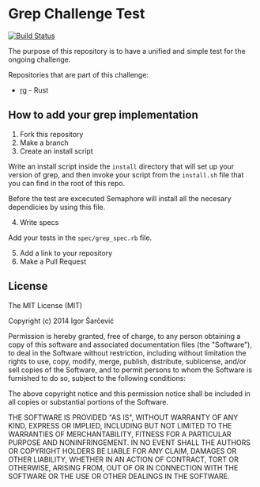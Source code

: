 Grep Challenge Test
===================
[![Build Status](https://semaphoreapp.com/api/v1/projects/f7b90073-18b5-4d7d-a2b8-2508c4ae250e/314728/badge.png)](https://semaphoreapp.com/shiroyasha/grep-challenge-test)

The purpose of this repository is to have a unified and simple test for the
ongoing challenge.

Repositories that are part of this challenge:
- [rg](https://github.com/shiroyasha/rust_grep) - Rust

## How to add your grep implementation

1. Fork this repository
2. Make a branch
3. Create an install script

  Write an install script inside the `install` directory that will
  set up your version of grep, and then invoke your script from the
  `install.sh` file that you can find in the root of this repo.

  Before the test are excecuted Semaphore will install all the necesary
  dependicies by using this file.

4. Write specs

  Add your tests in the `spec/grep_spec.rb` file.

5. Add a link to your repository
6. Make a Pull Request

## License

The MIT License (MIT)

Copyright (c) 2014 Igor Šarčević

Permission is hereby granted, free of charge, to any person obtaining a copy
of this software and associated documentation files (the "Software"), to deal
in the Software without restriction, including without limitation the rights
to use, copy, modify, merge, publish, distribute, sublicense, and/or sell
copies of the Software, and to permit persons to whom the Software is
furnished to do so, subject to the following conditions:

The above copyright notice and this permission notice shall be included in all
copies or substantial portions of the Software.

THE SOFTWARE IS PROVIDED "AS IS", WITHOUT WARRANTY OF ANY KIND, EXPRESS OR
IMPLIED, INCLUDING BUT NOT LIMITED TO THE WARRANTIES OF MERCHANTABILITY,
FITNESS FOR A PARTICULAR PURPOSE AND NONINFRINGEMENT. IN NO EVENT SHALL THE
AUTHORS OR COPYRIGHT HOLDERS BE LIABLE FOR ANY CLAIM, DAMAGES OR OTHER
LIABILITY, WHETHER IN AN ACTION OF CONTRACT, TORT OR OTHERWISE, ARISING FROM,
OUT OF OR IN CONNECTION WITH THE SOFTWARE OR THE USE OR OTHER DEALINGS IN THE
SOFTWARE.
